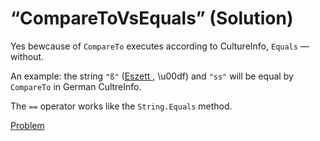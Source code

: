 # “CompareToVsEquals” (Solution)
Yes bewcause of `CompareTo` executes according to CultureInfo, `Equals` — without.

An example: the string `"ß"` ([Eszett ](https://en.wikipedia.org/wiki/%C3%9F), \u00df) and `"ss"` will be equal by `CompareTo` in German CultreInfo.

The `==` operator works like the `String.Equals` method.

[Problem](./CompareToVsEquals-Q.md)
